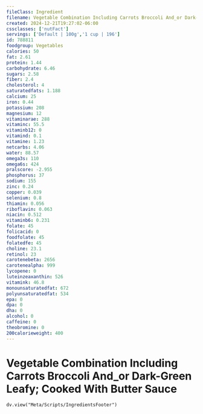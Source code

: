 ```yaml
---
fileClass: Ingredient
filename: Vegetable Combination Including Carrots Broccoli And_or Dark-Green Leafy; Cooked With Butter Sauce
created: 2024-12-21T19:27:02-06:00
cssclasses: ['nutFact']
servings: ['Default | 100g','1 cup | 196']
id: 788811
foodgroup: Vegetables
calories: 50
fat: 2.61
protein: 1.44
carbohydrate: 6.46
sugars: 2.58
fiber: 2.4
cholesterol: 4
saturatedfats: 1.188
calcium: 25
iron: 0.44
potassium: 208
magnesium: 12
vitaminarae: 288
vitaminc: 55.5
vitaminb12: 0
vitamind: 0.1
vitamine: 1.23
netcarbs: 4.06
water: 88.57
omega3s: 110
omega6s: 424
pralscore: -2.955
phosphorus: 37
sodium: 155
zinc: 0.24
copper: 0.039
selenium: 0.8
thiamin: 0.056
riboflavin: 0.063
niacin: 0.512
vitaminb6: 0.231
folate: 45
folicacid: 0
foodfolate: 45
folatedfe: 45
choline: 23.1
retinol: 23
carotenebeta: 2656
carotenealpha: 999
lycopene: 0
luteinzeaxanthin: 526
vitamink: 46.8
monounsaturatedfat: 672
polyunsaturatedfat: 534
epa: 0
dpa: 0
dha: 0
alcohol: 0
caffeine: 0
theobromine: 0
200calorieweight: 400
---
```


# Vegetable Combination Including Carrots Broccoli And_or Dark-Green Leafy; Cooked With Butter Sauce

```dataviewjs
dv.view("Meta/Scripts/IngredientsFooter")
```